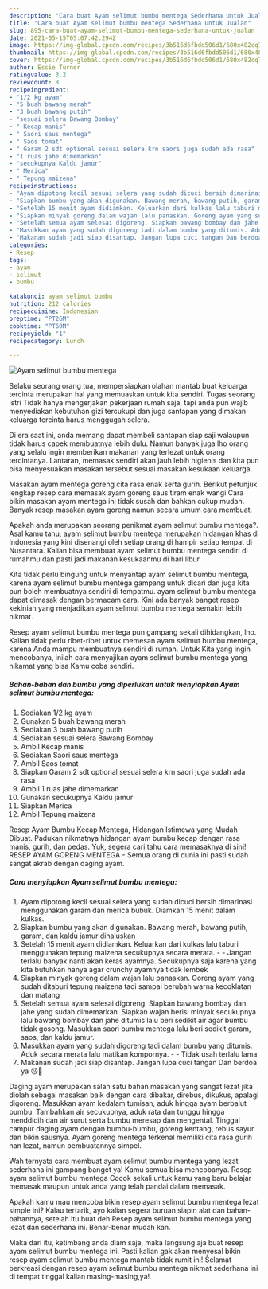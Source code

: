 ```yaml
---
description: "Cara buat Ayam selimut bumbu mentega Sederhana Untuk Jualan"
title: "Cara buat Ayam selimut bumbu mentega Sederhana Untuk Jualan"
slug: 895-cara-buat-ayam-selimut-bumbu-mentega-sederhana-untuk-jualan
date: 2021-05-15T05:07:42.294Z
image: https://img-global.cpcdn.com/recipes/3b516d6fbdd506d1/680x482cq70/ayam-selimut-bumbu-mentega-foto-resep-utama.jpg
thumbnail: https://img-global.cpcdn.com/recipes/3b516d6fbdd506d1/680x482cq70/ayam-selimut-bumbu-mentega-foto-resep-utama.jpg
cover: https://img-global.cpcdn.com/recipes/3b516d6fbdd506d1/680x482cq70/ayam-selimut-bumbu-mentega-foto-resep-utama.jpg
author: Essie Turner
ratingvalue: 3.2
reviewcount: 8
recipeingredient:
- "1/2 kg ayam"
- "5 buah bawang merah"
- "3 buah bawang putih"
- "sesuai selera Bawang Bombay"
- " Kecap manis"
- " Saori saus mentega"
- " Saos tomat"
- " Garam 2 sdt optional sesuai selera krn saori juga sudah ada rasa"
- "1 ruas jahe dimemarkan"
- "secukupnya Kaldu jamur"
- " Merica"
- " Tepung maizena"
recipeinstructions:
- "Ayam dipotong kecil sesuai selera yang sudah dicuci bersih dimarinasi menggunakan garam dan merica bubuk. Diamkan 15 menit dalam kulkas."
- "Siapkan bumbu yang akan digunakan. Bawang merah, bawang putih, garam, dan kaldu jamur dihaluskan"
- "Setelah 15 menit ayam didiamkan. Keluarkan dari kulkas lalu taburi menggunakan tepung maizena secukupnya secara merata.   Jangan terlalu banyak nanti akan keras ayamnya. Secukupnya saja karena yang kita butuhkan hanya agar crunchy ayamnya tidak lembek"
- "Siapkan minyak goreng dalam wajan lalu panaskan. Goreng ayam yang sudah ditaburi tepung maizena tadi sampai berubah warna kecoklatan dan matang"
- "Setelah semua ayam selesai digoreng. Siapkan bawang bombay dan jahe yang sudah dimemarkan. Siapkan wajan berisi minyak secukupnya lalu bawang bombay dan jahe ditumis lalu beri sedikit air agar bumbu tidak gosong. Masukkan saori bumbu mentega lalu beri sedikit garam, saos, dan kaldu jamur."
- "Masukkan ayam yang sudah digoreng tadi dalam bumbu yang ditumis. Aduk secara merata lalu matikan kompornya.   Tidak usah terlalu lama"
- "Makanan sudah jadi siap disantap. Jangan lupa cuci tangan Dan berdoa ya 😘🙏"
categories:
- Resep
tags:
- ayam
- selimut
- bumbu

katakunci: ayam selimut bumbu 
nutrition: 212 calories
recipecuisine: Indonesian
preptime: "PT26M"
cooktime: "PT60M"
recipeyield: "1"
recipecategory: Lunch

---
```



![Ayam selimut bumbu mentega](https://img-global.cpcdn.com/recipes/3b516d6fbdd506d1/680x482cq70/ayam-selimut-bumbu-mentega-foto-resep-utama.jpg)

Selaku seorang orang tua, mempersiapkan olahan mantab buat keluarga tercinta merupakan hal yang memuaskan untuk kita sendiri. Tugas seorang istri Tidak hanya mengerjakan pekerjaan rumah saja, tapi anda pun wajib menyediakan kebutuhan gizi tercukupi dan juga santapan yang dimakan keluarga tercinta harus menggugah selera.

Di era  saat ini, anda memang dapat membeli santapan siap saji walaupun tidak harus capek membuatnya lebih dulu. Namun banyak juga lho orang yang selalu ingin memberikan makanan yang terlezat untuk orang tercintanya. Lantaran, memasak sendiri akan jauh lebih higienis dan kita pun bisa menyesuaikan masakan tersebut sesuai masakan kesukaan keluarga. 

Masakan ayam mentega goreng cita rasa enak serta gurih. Berikut petunjuk lengkap resep cara memasak ayam goreng saus tiram enak wangi Cara bikin masakan ayam mentega ini tidak susah dan bahkan cukup mudah. Banyak resep masakan ayam goreng namun secara umum cara membuat.

Apakah anda merupakan seorang penikmat ayam selimut bumbu mentega?. Asal kamu tahu, ayam selimut bumbu mentega merupakan hidangan khas di Indonesia yang kini disenangi oleh setiap orang di hampir setiap tempat di Nusantara. Kalian bisa membuat ayam selimut bumbu mentega sendiri di rumahmu dan pasti jadi makanan kesukaanmu di hari libur.

Kita tidak perlu bingung untuk menyantap ayam selimut bumbu mentega, karena ayam selimut bumbu mentega gampang untuk dicari dan juga kita pun boleh membuatnya sendiri di tempatmu. ayam selimut bumbu mentega dapat dimasak dengan bermacam cara. Kini ada banyak banget resep kekinian yang menjadikan ayam selimut bumbu mentega semakin lebih nikmat.

Resep ayam selimut bumbu mentega pun gampang sekali dihidangkan, lho. Kalian tidak perlu ribet-ribet untuk memesan ayam selimut bumbu mentega, karena Anda mampu membuatnya sendiri di rumah. Untuk Kita yang ingin mencobanya, inilah cara menyajikan ayam selimut bumbu mentega yang nikamat yang bisa Kamu coba sendiri.

<!--inarticleads1-->

##### Bahan-bahan dan bumbu yang diperlukan untuk menyiapkan Ayam selimut bumbu mentega:

1. Sediakan 1/2 kg ayam
1. Gunakan 5 buah bawang merah
1. Sediakan 3 buah bawang putih
1. Sediakan sesuai selera Bawang Bombay
1. Ambil  Kecap manis
1. Sediakan  Saori saus mentega
1. Ambil  Saos tomat
1. Siapkan  Garam 2 sdt optional sesuai selera krn saori juga sudah ada rasa
1. Ambil 1 ruas jahe dimemarkan
1. Gunakan secukupnya Kaldu jamur
1. Siapkan  Merica
1. Ambil  Tepung maizena


Resep Ayam Bumbu Kecap Mentega, Hidangan Istimewa yang Mudah Dibuat. Padukan nikmatnya hidangan ayam bumbu kecap dengan rasa manis, gurih, dan pedas. Yuk, segera cari tahu cara memasaknya di sini! RESEP AYAM GORENG MENTEGA - Semua orang di dunia ini pasti sudah sangat akrab dengan daging ayam. 

<!--inarticleads2-->

##### Cara menyiapkan Ayam selimut bumbu mentega:

1. Ayam dipotong kecil sesuai selera yang sudah dicuci bersih dimarinasi menggunakan garam dan merica bubuk. Diamkan 15 menit dalam kulkas.
1. Siapkan bumbu yang akan digunakan. Bawang merah, bawang putih, garam, dan kaldu jamur dihaluskan
1. Setelah 15 menit ayam didiamkan. Keluarkan dari kulkas lalu taburi menggunakan tepung maizena secukupnya secara merata. -  -  Jangan terlalu banyak nanti akan keras ayamnya. Secukupnya saja karena yang kita butuhkan hanya agar crunchy ayamnya tidak lembek
1. Siapkan minyak goreng dalam wajan lalu panaskan. Goreng ayam yang sudah ditaburi tepung maizena tadi sampai berubah warna kecoklatan dan matang
1. Setelah semua ayam selesai digoreng. Siapkan bawang bombay dan jahe yang sudah dimemarkan. Siapkan wajan berisi minyak secukupnya lalu bawang bombay dan jahe ditumis lalu beri sedikit air agar bumbu tidak gosong. Masukkan saori bumbu mentega lalu beri sedikit garam, saos, dan kaldu jamur.
1. Masukkan ayam yang sudah digoreng tadi dalam bumbu yang ditumis. Aduk secara merata lalu matikan kompornya.  -  - Tidak usah terlalu lama
1. Makanan sudah jadi siap disantap. Jangan lupa cuci tangan Dan berdoa ya 😘🙏


Daging ayam merupakan salah satu bahan masakan yang sangat lezat jika diolah sebagai masakan baik dengan cara dibakar, direbus, dikukus, apalagi digoreng. Masukkan ayam kedalam tumisan, aduk hingga ayam berbalut bumbu. Tambahkan air secukupnya, aduk rata dan tunggu hingga menddidih dan air surut serta bumbu meresap dan mengental. Tinggal campur daging ayam dengan bumbu-bumbu, goreng kentang, rebus sayur dan bikin sausnya. Ayam goreng mentega terkenal memiliki cita rasa gurih nan lezat, namun pembuatannya simpel. 

Wah ternyata cara membuat ayam selimut bumbu mentega yang lezat sederhana ini gampang banget ya! Kamu semua bisa mencobanya. Resep ayam selimut bumbu mentega Cocok sekali untuk kamu yang baru belajar memasak maupun untuk anda yang telah pandai dalam memasak.

Apakah kamu mau mencoba bikin resep ayam selimut bumbu mentega lezat simple ini? Kalau tertarik, ayo kalian segera buruan siapin alat dan bahan-bahannya, setelah itu buat deh Resep ayam selimut bumbu mentega yang lezat dan sederhana ini. Benar-benar mudah kan. 

Maka dari itu, ketimbang anda diam saja, maka langsung aja buat resep ayam selimut bumbu mentega ini. Pasti kalian gak akan menyesal bikin resep ayam selimut bumbu mentega mantab tidak rumit ini! Selamat berkreasi dengan resep ayam selimut bumbu mentega nikmat sederhana ini di tempat tinggal kalian masing-masing,ya!.

